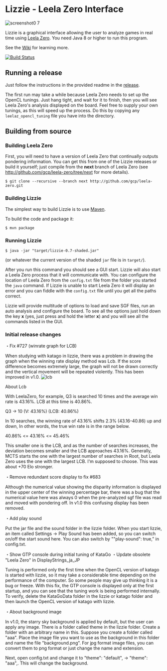 # Lizzie - Leela Zero Interface
![screenshot0 7](https://user-images.githubusercontent.com/63999713/86693777-f0982280-c045-11ea-9b59-1e7b5292851a.jpg)

Lizzie is a graphical interface allowing the user to analyze games in
real time using [Leela Zero](https://github.com/gcp/leela-zero). You
need Java 8 or higher to run this program.

See the [Wiki](https://github.com/featurecat/lizzie/wiki) for learning more.

[![Build Status](https://travis-ci.org/featurecat/lizzie.svg?branch=master)](https://travis-ci.org/featurecat/lizzie?branch=master)


## Running a release

Just follow the instructions in the provided readme in the
[release](https://github.com/featurecat/lizzie/releases/tag/0.7.2).

The first run may take a while because Leela Zero needs to set up the
OpenCL tunings. Just hang tight, and wait for it to finish, then you
will see Leela Zero's analysis displayed on the board. Feel free to supply
your own tunings, as this will speed up the process. Do this by copying
any `leelaz_opencl_tuning` file you have into the directory.

## Building from source

### Building Leela Zero

First, you will need to have a version of Leela Zero that
continually outputs pondering information. You can get this from one
of the Lizzie releases or build it yourself; just compile from the **next**
branch of Leela Zero (see http://github.com/gcp/leela-zero/tree/next for more
details).

    $ git clone --recursive --branch next http://github.com/gcp/leela-zero.git

### Building Lizzie

The simplest way to build Lizzie is to use [Maven](https://maven.apache.org/).

To build the code and package it:

    $ mvn package

### Running Lizzie

    $ java -jar "target/lizzie-0.7-shaded.jar"

(or whatever the current version of the shaded `jar` file is in
`target/`).

After you run this command you should see a GUI start. Lizzie will also start a Leela Zero
process that it will communicate with. You can configure the location of Leela Zero from the
`config.txt` file from the folder you started the `java` command. If Lizzie is unable to start
Leela Zero it will display an error and you can fiddle with the `config.txt` file
until you get all the paths correct.

Lizzie will provide multitude of options to load and save SGF files, run an auto analysis and
configure the board. To see all the options just hold down the key **x** (yes, just press and hold
the letter **x**) and you will see all the commands listed in the GUI.

### Initial release changes

・Fix #727 (winrate graph for LCB)

When studying with katago in lizzie, there was a problem in drawing the graph when the winning rate display method was Lcb.
If the score difference becomes extremely large, the graph will not be drawn correctly and the vertical movement will be repeated violently.
This has been improved in v1.0.
![lcb](https://user-images.githubusercontent.com/63999713/86690198-acefe980-c042-11ea-93d2-1158e97a53ca.jpg)

About Lcb

With LeelaZero, for example, Q3 is searched 10 times and the average win rate is 43.16%.
LCB at this time is 40.86%.

Q3 -> 10 (V: 43.16%) (LCB: 40.86%)

In 10 searches, the winning rate of 43.16% shifts 2.3% (43.16-40.86) up and down,
In other words, the true win rate is in the range below.

40.86% <= 43.16% <= 45.46%

This smaller one is the LCB, and as the number of searches increases, the deviation becomes smaller and the LCB approaches 43.16%.
Generally, MCTS starts the one with the largest number of searches in Root, but Leela Zero uses the one with the largest LCB.
I'm supposed to choose. This was about +70 Elo stronger.

・Remove redundant score display to fix #683

Although the numerical value showing the disparity information is displayed in the upper center of the winning percentage bar, there was a bug that the numerical value here was always 0 when the pre-analyzed sgf file was read and moved with pondering off.
In v1.0 this confusing display has been removed.

・Add play sound

Put the jar file and the sound folder in the lizzie folder.
When you start lizzie, an item called Settings → Play Sound has been added, so you can switch on/off the start sound here.
You can also switch by ""play-sound": true," in config.txt.

・Show GTP console during initial tuning of KataGo
・Update obsolete "Leela Zero" in DisplayStrings_ja_JP

Tuning is performed only the first time when the OpenCL version of katago is started with lizzie, so it may take a considerable time depending on the performance of the computer.
So some people may give up thinking it is a bug or freeze.
With this fix, the GTP console is displayed only at the first startup, and you can see that the tuning work is being performed internally.
To verify, delete the KataGoData folder in the lizzie or katago folder and then launch the OpenCL version of katago with lizzie.

・About background image

In v1.0, the starry sky background is applied by default, but the user can apply any image.
There is a folder called theme in the lizzie folder.
Create a folder with an arbitrary name in this.
Suppose you create a folder called "aaa".
Place the image file you want to use as the background in this folder and name the file "background.png".
For jpg format image files, you can convert them to png format or just change the name and extension.

Next, open config.txt and change it to "theme": "default", → "theme": "aaa",. This will change the background.


